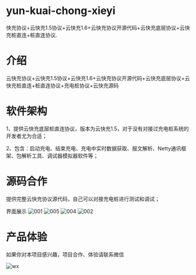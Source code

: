 # yun-kuai-chong-xieyi
快充协议+云快充1.5协议+云快充1.6+云快充协议开源代码+云快充底层协议+云快充桩直连+桩直连协议.

# 介绍
云快充协议+云快充1.5协议+云快充1.6+云快充协议开源代码+云快充底层协议+云快充桩直连+桩直连协议+充电桩协议+云快充源码

# 软件架构
1、提供云快充底层桩直连协议，版本为云快充1.5，对于没有对接过充电桩系统的开发者尤为合适；

2、包含：启动充电、结束充电、充电中实时数据获取、报文解析、Netty通讯框架、包解析工具、调试器模拟器软件等；

# 源码合作
提供完整云快充协议源代码，自己可以对接充电桩进行测试和调试；

界面展示
![001](https://github.com/user-attachments/assets/dc0aa0bb-1c05-40ff-b57a-69dbab529ec8)
![005](https://github.com/user-attachments/assets/57f92e2f-377f-43b8-8808-58c519a8f5ce)
![004](https://github.com/user-attachments/assets/0f759879-9d5a-41b2-8b83-0b569ea8fc21)
![002](https://github.com/user-attachments/assets/caba687c-7f90-4a32-84f8-de2c84fabd78)


# 产品体验

如果你对本项目感兴趣，项目合作、体验请联系微信

![wx](https://github.com/user-attachments/assets/8bb52f9c-7dc9-4502-a0ca-4d8c6c5daa8c)





